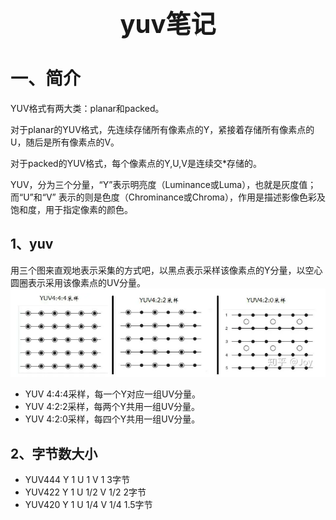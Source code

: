 <h1 style="text-align: center;font-size:40px"> yuv笔记 </h1>

# 一、简介

YUV格式有两大类：planar和packed。

对于planar的YUV格式，先连续存储所有像素点的Y，紧接着存储所有像素点的U，随后是所有像素点的V。

对于packed的YUV格式，每个像素点的Y,U,V是连续交*存储的。

YUV，分为三个分量，“Y”表示明亮度（Luminance或Luma），也就是灰度值；而“U”和“V” 表示的则是色度（Chrominance或Chroma），作用是描述影像色彩及饱和度，用于指定像素的颜色。

## 1、yuv

用三个图来直观地表示采集的方式吧，以黑点表示采样该像素点的Y分量，以空心圆圈表示采用该像素点的UV分量。
![yuv描述](./assets/yuv1.png)

- YUV 4:4:4采样，每一个Y对应一组UV分量。
- YUV 4:2:2采样，每两个Y共用一组UV分量。
- YUV 4:2:0采样，每四个Y共用一组UV分量。

## 2、字节数大小

- YUV444 Y 1 U 1 V 1 3字节
- YUV422 Y 1 U 1/2 V 1/2 2字节
- YUV420 Y 1 U 1/4 V 1/4 1.5字节


